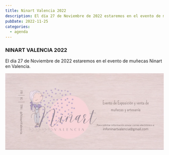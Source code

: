 ```yaml
---
title: Ninart Valencia 2022
description: El día 27 de Noviembre de 2022 estaremos en el evento de muñecas Ninart en Valencia.
pubDate: 2022-11-25
categories:
  - agenda
---
```


### NINART VALENCIA 2022

El día 27 de Noviembre de 2022 estaremos en el evento de muñecas Ninart en Valencia.

 ![](images/Captura-de-pantalla-2022-11-25-005600-1024x492.png)
